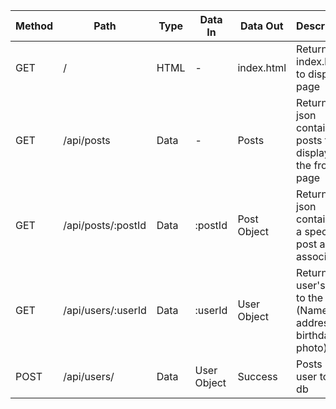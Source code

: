 | Method | Path | Type | Data In | Data Out | Description |
|--------|------|------|---------|----------|-------------|
| GET    | /    | HTML | -       | index.html | Returns index.html to display page |
| GET    | /api/posts    | Data | -       | Posts | Returns json containing posts to display on the front page |
| GET    | /api/posts/:postId    | Data | :postId       | Post Object | Returns json containing a specific post and its associated |
| GET    | /api/users/:userId | Data | :userId | User Object | Returns the user's data to the page (Name, address, birthday, photo) |
| POST | /api/users/ | Data | User Object | Success | Posts new user to the db | 